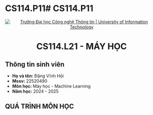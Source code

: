 # CS114.P11# CS114.P11
<p align="center">
  <a href="https://www.uit.edu.vn/" title="Trường Đại học Công nghệ Thông tin" style="border: 5;">
    <img src="https://i.imgur.com/WmMnSRt.png" alt="Trường Đại học Công nghệ Thông tin | University of Information Technology">
  </a>
</p>

<!-- Title -->
<h1 align="center"><b>CS114.L21 - MÁY HỌC</b></h1>

## Thông tin sinh viên
* **Họ và tên:** Đặng Vĩnh Hội
* **Mssv:** 22520490
* **Môn học:** Máy học - Machine Learning
* **Năm học:** 2024 - 2025

## QUÁ TRÌNH MÔN HỌC

